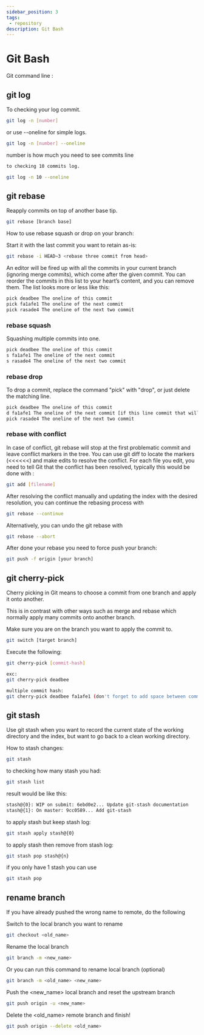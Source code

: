 ```yaml
---
sidebar_position: 3
tags: 
 - repository
description: Git Bash
---
```


# Git Bash
Git command line :

## git log

To checking your log commit.
```bash
git log -n [number] 
```

or use --oneline for simple logs.
```bash
git log -n [number] --oneline
```

number is how much you need to see commits line
```bash
to checking 10 commits log.

git log -n 10 --oneline
```

## git rebase

Reapply commits on top of another base tip.
```bash
git rebase [branch base]
```

How to use rebase squash or drop on your branch:

Start it with the last commit you want to retain as-is:
```bash
git rebase -i HEAD~3 <rebase three commit from head>
```

An editor will be fired up with all the commits in your current branch (ignoring merge commits), which come after the given commit. You can reorder the commits in this list to your heart’s content, and you can remove them. The list looks more or less like this:
```bash
pick deadbee The oneline of this commit
pick fa1afe1 The oneline of the next commit
pick rasade4 The oneline of the next two commit
```

### rebase squash

Squashing multiple commits into one.
```bash
pick deadbee The oneline of this commit
s fa1afe1 The oneline of the next commit
s rasade4 The oneline of the next two commit
```

### rebase drop

To drop a commit, replace the command "pick" with "drop", or just delete the matching line.
```bash
pick deadbee The oneline of this commit
d fa1afe1 The oneline of the next commit [if this line commit that will be remove]
pick rasade4 The oneline of the next two commit
```

### rebase with conflict

In case of conflict, git rebase will stop at the first problematic commit and leave conflict markers in the tree. You can use git diff to locate the markers (<<<<<<) and make edits to resolve the conflict. For each file you edit, you need to tell Git that the conflict has been resolved, typically this would be done with :
```bash
git add [filename]
```

After resolving the conflict manually and updating the index with the desired resolution, you can continue the rebasing process with
```bash
git rebase --continue
```

Alternatively, you can undo the git rebase with
```bash
git rebase --abort
```

After done your rebase you need to force push your branch:
```bash
git push -f origin [your branch]
```

## git cherry-pick

Cherry picking in Git means to choose a commit from one branch and apply it onto another.

This is in contrast with other ways such as merge and rebase which normally apply many commits onto another branch.

Make sure you are on the branch you want to apply the commit to.

```bash
git switch [target branch]
```
Execute the following:
```bash
git cherry-pick [commit-hash]

exc:
git cherry-pick deadbee

multiple commit hash:
git cherry-pick deadbee fa1afe1 (don't forget to add space between commit hash)

```

## git stash

Use git stash when you want to record the current state of the working directory and the index, but want to go back to a clean working directory.

How to stash changes:
```bash
git stash
```

to checking how many stash you had:
```bash
git stash list
```

result would be like this:
```bash
stash@{0}: WIP on submit: 6ebd0e2... Update git-stash documentation
stash@{1}: On master: 9cc0589... Add git-stash
```

to apply stash but keep stash log:
```bash
git stash apply stash@{0}
```

to apply stash then remove from stash log:
```bash
git stash pop stash@{n}
```
if you only have 1 stash you can use 
```bash
git stash pop
```
## rename branch

If you have already pushed the wrong name to remote, do the following

Switch to the local branch you want to rename
```bash
git checkout <old_name>
```

Rename the local branch
```bash
git branch -m <new_name>
```

Or you can run this command to rename local branch (optional)
```bash
git branch -m <old_name> <new_name>
```

Push the <new_name> local branch and reset the upstream branch
```bash
git push origin -u <new_name>
```

Delete the <old_name> remote branch and finish!
```bash
git push origin --delete <old_name>
```
